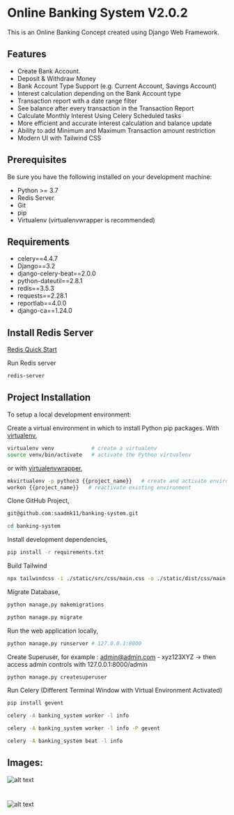 # Online Banking System V2.0.2

This is an Online Banking Concept created using Django Web Framework.


## Features

* Create Bank Account.
* Deposit & Withdraw Money
* Bank Account Type Support (e.g. Current Account, Savings Account)
* Interest calculation depending on the Bank Account type
* Transaction report with a date range filter 
* See balance after every transaction in the Transaction Report
* Calculate Monthly Interest Using Celery Scheduled tasks
* More efficient and accurate interest calculation and balance update
* Ability to add Minimum and Maximum Transaction amount restriction
* Modern UI with Tailwind CSS


## Prerequisites

Be sure you have the following installed on your development machine:

+ Python >= 3.7
+ Redis Server
+ Git
+ pip
+ Virtualenv (virtualenvwrapper is recommended)

## Requirements

+ celery==4.4.7
+ Django==3.2
+ django-celery-beat==2.0.0
+ python-dateutil==2.8.1
+ redis==3.5.3
+ requests==2.28.1
+ reportlab==4.0.0
+ django-ca==1.24.0

## Install Redis Server

[Redis Quick Start](https://redis.io/topics/quickstart)

Run Redis server
```bash
redis-server
```

## Project Installation

To setup a local development environment:

Create a virtual environment in which to install Python pip packages. With [virtualenv](https://pypi.python.org/pypi/virtualenv),
```bash
virtualenv venv            # create a virtualenv
source venv/bin/activate   # activate the Python virtualenv 
```

or with [virtualenvwrapper](http://virtualenvwrapper.readthedocs.org/en/latest/),
```bash
mkvirtualenv -p python3 {{project_name}}   # create and activate environment
workon {{project_name}}   # reactivate existing environment
```

Clone GitHub Project,
```bash
git@github.com:saadmk11/banking-system.git

cd banking-system
```

Install development dependencies,
```bash
pip install -r requirements.txt
```

Build Tailwind
```bash
npx tailwindcss -i ./static/src/css/main.css -o ./static/dist/css/main.css --watch
```

Migrate Database,
```bash
python manage.py makemigrations  

python manage.py migrate
```

Run the web application locally,
```bash
python manage.py runserver # 127.0.0.1:8000
```

Create Superuser, for example : admin@admin.com - xyz123XYZ -> then access admin controls with 127.0.0.1:8000/admin
```bash
python manage.py createsuperuser
```

Run Celery
(Different Terminal Window with Virtual Environment Activated)

```bash
pip install gevent

celery -A banking_system worker -l info

celery -A banking_system worker -l info -P gevent

celery -A banking_system beat -l info
```


## Images:
![alt text](https://i.imgur.com/FvgmEJL.png)
#
![alt text](https://i.imgur.com/aWzj44Y.png)
